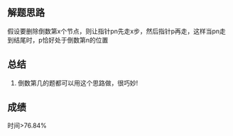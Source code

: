 ## 解题思路
假设要删除倒数第x个节点，则让指针pn先走x步，然后指针p再走，这样当pn走到结尾时，p恰好处于倒数第n的位置
## 总结
1. 倒数第几的题都可以用这个思路做，很巧妙!
## 成绩
时间>76.84%